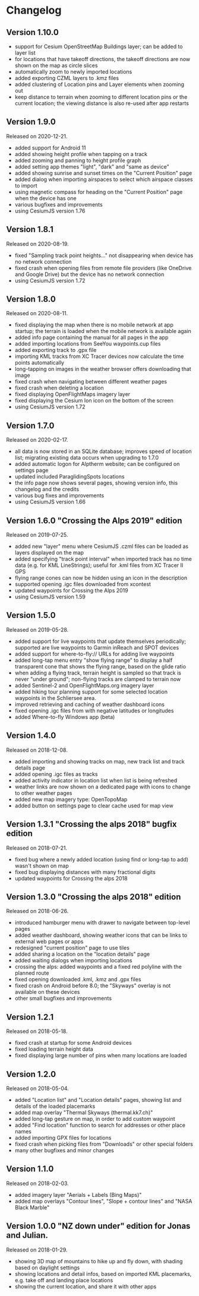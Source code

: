 # Changelog

## Version 1.10.0

- support for Cesium OpenStreetMap Buildings layer; can be added to layer list
- for locations that have takeoff directions, the takeoff directions are now
  shown on the map as circle slices
- automatically zoom to newly imported locations
- added exporting CZML layers to .kmz files
- added clustering of Location pins and Layer elements when zooming out
- keep distance to terrain when zooming to different location pins or the
  current location; the viewing distance is also re-used after app restarts

## Version 1.9.0

Released on 2020-12-21.

- added support for Android 11
- added showing height profile when tapping on a track
- added zooming and panning to height profile graph
- added setting app themes "light", "dark" and "same as device"
- added showing sunrise and sunset times on the "Current Position" page
- added dialog when importing airspaces to select which airspace classes to
  import
- using magnetic compass for heading on the "Current Position" page when the
  device has one
- various bugfixes and improvements
- using CesiumJS version 1.76

## Version 1.8.1

Released on 2020-08-19.

- fixed "Sampling track point heights..." not disappearing when device has no
  network connection
- fixed crash when opening files from remote file providers (like OneDrive and
  Google Drive) but the device has no network connection
- using CesiumJS version 1.72

## Version 1.8.0

Released on 2020-08-11.

- fixed displaying the map when there is no mobile network at app startup;
  the terrain is loaded when the mobile network is available again
- added info page containing the manual for all pages in the app
- added importing locations from SeeYou waypoints.cup files
- added exporting track to .gpx file
- importing KML tracks from XC Tracer devices now calculate the time points
  automatically
- long-tapping on images in the weather browser offers downloading that image
- fixed crash when navigating between different weather pages
- fixed crash when deleting a location
- fixed displaying OpenFlightMaps imagery layer
- fixed displaying the Cesium Ion icon on the bottom of the screen
- using CesiumJS version 1.72

## Version 1.7.0

Released on 2020-02-17.

- all data is now stored in an SQLite database; improves speed of location
  list; migrating existing data occurs when upgrading to 1.7.0
- added automatic logon for Alptherm website; can be configured on settings
  page
- updated included ParaglidingSpots locations
- the info page now shows several pages, showing version info, this changelog
  and the credits
- various bug fixes and improvements
- using CesiumJS version 1.66

## Version 1.6.0 "Crossing the Alps 2019" edition

Released on 2019-07-25.

- added new "layer" menu where CesiumJS .czml files can be loaded as layers
  displayed on the map
- added specifying "track point interval" when imported track has no time data
  (e.g. for KML LineStrings); useful for .kml files from XC Tracer II GPS
- flying range cones can now be hidden using an icon in the description
- supported opening .igc files downloaded from xcontest
- updated waypoints for Crossing the Alps 2019
- using CesiumJS version 1.59

## Version 1.5.0

Released on 2019-05-28.

- added support for live waypoints that update themselves periodically;
  supported are live waypoints to Garmin inReach and SPOT devices
- added support for where-to-fly:// URLs for adding live waypoints
- added long-tap menu entry "show flying range" to display a half transparent
  cone that shows the flying range, based on the glide ratio
- when adding a flying track, terrain height is sampled so that track is never
  "under ground"; non-flying tracks are clamped to terrain now
- added Sentinel-2 and OpenFlightMaps.org imagery layer
- added hiking tour planning support for some selected location waypoints in
  the Schliersee area.
- improved retrieving and caching of weather dashboard icons
- fixed opening .igc files from with negative latitudes or longitudes
- added Where-to-fly Windows app (beta)

## Version 1.4.0

Released on 2018-12-08.

- added importing and showing tracks on map, new track list and track details page
- added opening .igc files as tracks
- added activity indicator in location list when list is being refreshed
- weather links are now shown on a dedicated page with icons to change to other weather pages
- added new map imagery type: OpenTopoMap
- added button on settings page to clear cache used for map view

## Version 1.3.1 "Crossing the alps 2018" bugfix edition

Released on 2018-07-21.

- fixed bug where a newly added location (using find or long-tap to add) wasn't shown on map
- fixed bug displaying distances with many fractional digits
- updated waypoints for Crossing the alps 2018

## Version 1.3.0 "Crossing the alps 2018" edition

Released on 2018-06-26.

- introduced hamburger menu with drawer to navigate between top-level pages
- added weather dashboard, showing weather icons that can be links to external web pages or apps
- redesigned "current position" page to use tiles
- added sharing a location on the "location details" page
- added waiting dialogs when importing locations
- crossing the alps: added waypoints and a fixed red polyline with the planned route
- fixed opening downloaded .kml, .kmz and .gpx files
- fixed crash on Android before 8.0; the "Skyways" overlay is not available on these devices
- other small bugfixes and improvements

## Version 1.2.1

Released on 2018-05-18.

- fixed crash at startup for some Android devices
- fixed loading terrain height data
- fixed displaying large number of pins when many locations are loaded

## Version 1.2.0

Released on 2018-05-04.

- added "Location list" and "Location details" pages, showing list and details of the loaded placemarks
- added map overlay "Thermal Skyways (thermal.kk7.ch)"
- added long-tap gesture on map, in order to add custom waypoint
- added "Find location" function to search for addresses or other place names
- added importing GPX files for locations
- fixed crash when picking files from "Downloads" or other special folders
- many other bugfixes and minor changes

## Version 1.1.0

Released on 2018-02-03.

- added imagery layer "Aerials + Labels (Bing Maps)"
- added map overlays "Contour lines", "Slope + contour lines" and "NASA Black Marble"

## Version 1.0.0 "NZ down under" edition for Jonas and Julian.

Released on 2018-01-29.

- showing 3D map of mountains to hike up and fly down, with shading based on daylight settings
- showing locations and detail infos, based on imported KML placemarks, e.g. take off and landing place locations
- showing the current location, and share it with other apps
